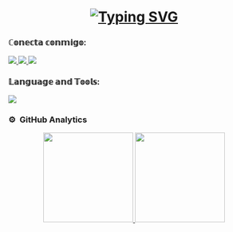 <div align="center">
<h1 align="center">
    <a href="https://git.io/typing-svg"><img src="https://readme-typing-svg.herokuapp.com?font=Press+Start+2P&pause=1000&color=E70000&random=false&width=435&lines=Hola%2C+soy+Miguel+Sanz";+🦉; alt="Typing SVG" /></a>
</h1>
</div>

<!--

Here are some ideas to get you started:

- 🔭 I’m currently working on ...
- 🌱 I’m currently learning ...
- 👯 I’m looking to collaborate on ...
- 🤔 I’m looking for help with ...
- 💬 Ask me about ...
- 📫 How to reach me: ...
- 😄 Pronouns: ...
- ⚡ Fun fact: ...
-->


<h3 align="left">ℂ𝕠𝕟𝕖𝕔𝕥𝕒 𝕔𝕠𝕟𝕞𝕚𝕘𝕠:</h3>
<p align="left">
  <a href="enlace_discord">
    <img src="https://skillicons.dev/icons?i=discord" />
  </a>
  <a href="https://www.instagram.com/__ssanzz__/">
    <img src="https://skillicons.dev/icons?i=instagram" />
  </a>
  <a href="https://www.linkedin.com/in/miguel-sanz-56a402273/">
    <img src="https://skillicons.dev/icons?i=linkedin" />
  </a>
</p>



<h3 align="left">𝕃𝕒𝕟𝕘𝕦𝕒𝕘𝕖 𝕒𝕟𝕕 𝕋𝕠𝕠𝕝𝕤:</h3>
<p align="left">
  <a href="https://skillicons.dev">
    <img src="https://skillicons.dev/icons?i=java,php,css,html,js,nodejs,mysql,ps,git,github,docker,eclipse,vscode,au,linux,ai&perline=12" />
  </a>
</p>



### ⚙️ &nbsp;GitHub Analytics

<p align="center">
<a href="https://github.com/Miguel-Sanz">
  <img height="180em" src="https://github-readme-stats-eight-theta.vercel.app/api?username=Miguel-Sanz&show_icons=true&theme=algolia&include_all_commits=true&count_private=true"/>
  <img height="180em" src="https://github-readme-stats-eight-theta.vercel.app/api/top-langs/?username=Miguel-Sanz&layout=compact&langs_count=8&theme=algolia"/>
</a>
</p>

